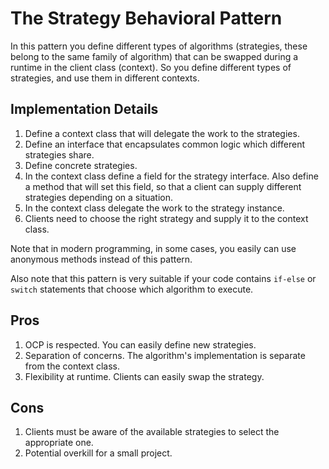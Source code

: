 # The Strategy Behavioral Pattern

In this pattern you define different types of algorithms (strategies, these belong to the same family of algorithm) that can be swapped during a runtime in the client class (context). So you define different types of strategies, and use them in different contexts.

## Implementation Details

1. Define a context class that will delegate the work to the strategies.
2. Define an interface that encapsulates common logic which different strategies share.
3. Define concrete strategies.
4. In the context class define a field for the strategy interface. Also define a method that will set this field, so that a client can supply different strategies depending on a situation.
5. In the context class delegate the work to the strategy instance.
6. Clients need to choose the right strategy and supply it to the context class.

Note that in modern programming, in some cases, you easily can use anonymous methods instead of this pattern.

Also note that this pattern is very suitable if your code contains `if-else` or `switch` statements that choose which algorithm to execute.

## Pros

1. OCP is respected. You can easily define new strategies.
2. Separation of concerns. The algorithm's implementation is separate from the context class.
3. Flexibility at runtime. Clients can easily swap the strategy.

## Cons

1. Clients must be aware of the available strategies to select the appropriate one.
2. Potential overkill for a small project.
